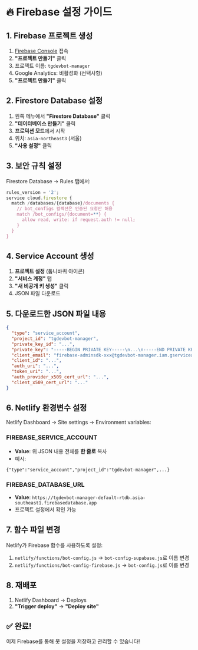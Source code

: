# 🔥 Firebase 설정 가이드

## 1. Firebase 프로젝트 생성

1. [Firebase Console](https://console.firebase.google.com) 접속
2. **"프로젝트 만들기"** 클릭
3. 프로젝트 이름: `tgdevbot-manager`
4. Google Analytics: 비활성화 (선택사항)
5. **"프로젝트 만들기"** 클릭

## 2. Firestore Database 설정

1. 왼쪽 메뉴에서 **"Firestore Database"** 클릭
2. **"데이터베이스 만들기"** 클릭
3. **프로덕션 모드**에서 시작
4. 위치: `asia-northeast3` (서울)
5. **"사용 설정"** 클릭

## 3. 보안 규칙 설정

Firestore Database → Rules 탭에서:

```javascript
rules_version = '2';
service cloud.firestore {
  match /databases/{database}/documents {
    // bot_configs 컬렉션은 인증된 요청만 허용
    match /bot_configs/{document=**} {
      allow read, write: if request.auth != null;
    }
  }
}
```

## 4. Service Account 생성

1. **프로젝트 설정** (톱니바퀴 아이콘)
2. **"서비스 계정"** 탭
3. **"새 비공개 키 생성"** 클릭
4. JSON 파일 다운로드

## 5. 다운로드한 JSON 파일 내용

```json
{
  "type": "service_account",
  "project_id": "tgdevbot-manager",
  "private_key_id": "...",
  "private_key": "-----BEGIN PRIVATE KEY-----\n...\n-----END PRIVATE KEY-----\n",
  "client_email": "firebase-adminsdk-xxx@tgdevbot-manager.iam.gserviceaccount.com",
  "client_id": "...",
  "auth_uri": "...",
  "token_uri": "...",
  "auth_provider_x509_cert_url": "...",
  "client_x509_cert_url": "..."
}
```

## 6. Netlify 환경변수 설정

Netlify Dashboard → Site settings → Environment variables:

### FIREBASE_SERVICE_ACCOUNT
- **Value**: 위 JSON 내용 전체를 **한 줄로** 복사
- 예시:
```
{"type":"service_account","project_id":"tgdevbot-manager",...}
```

### FIREBASE_DATABASE_URL
- **Value**: `https://tgdevbot-manager-default-rtdb.asia-southeast1.firebasedatabase.app`
- 프로젝트 설정에서 확인 가능

## 7. 함수 파일 변경

Netlify가 Firebase 함수를 사용하도록 설정:

1. `netlify/functions/bot-config.js` → `bot-config-supabase.js`로 이름 변경
2. `netlify/functions/bot-config-firebase.js` → `bot-config.js`로 이름 변경

## 8. 재배포

1. Netlify Dashboard → Deploys
2. **"Trigger deploy"** → **"Deploy site"**

## ✅ 완료!

이제 Firebase를 통해 봇 설정을 저장하고 관리할 수 있습니다!